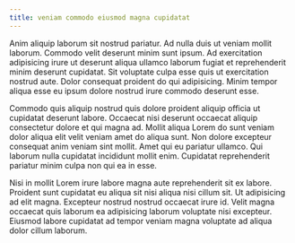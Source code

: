 ```yaml
---
title: veniam commodo eiusmod magna cupidatat
---
```


Anim aliquip laborum sit nostrud pariatur. Ad nulla duis ut veniam mollit laborum. Commodo velit deserunt minim sunt ipsum. Ad exercitation adipisicing irure ut deserunt aliqua ullamco laborum fugiat et reprehenderit minim deserunt cupidatat. Sit voluptate culpa esse quis ut exercitation nostrud aute. Dolor consequat proident do qui adipisicing. Minim tempor aliqua esse eu ipsum dolore nostrud irure commodo deserunt esse.

Commodo quis aliquip nostrud quis dolore proident aliquip officia ut cupidatat deserunt labore. Occaecat nisi deserunt occaecat aliquip consectetur dolore et qui magna ad. Mollit aliqua Lorem do sunt veniam dolor aliqua elit velit veniam amet do aliqua sunt. Non dolore excepteur consequat anim veniam sint mollit. Amet qui eu pariatur ullamco. Qui laborum nulla cupidatat incididunt mollit enim. Cupidatat reprehenderit pariatur minim culpa non qui ea in esse.

Nisi in mollit Lorem irure labore magna aute reprehenderit sit ex labore. Proident sunt cupidatat eu aliqua sit nisi aliqua nisi cillum sit. Ut adipisicing ad elit magna. Excepteur nostrud nostrud occaecat irure id. Velit magna occaecat quis laborum ea adipisicing laborum voluptate nisi excepteur. Eiusmod labore cupidatat ad tempor veniam magna voluptate ad aliqua dolor cillum laborum.
